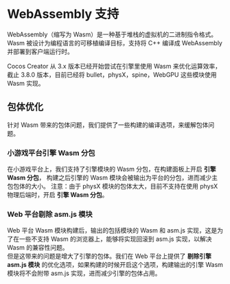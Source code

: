 # WebAssembly 支持

WebAssembly（缩写为 Wasm）是一种基于堆栈的虚拟机的二进制指令格式。 Wasm 被设计为编程语言的可移植编译目标，支持将 C++ 编译成 WebAssembly 并部署到客户端运行时。

Cocos Creator 从 3.x 版本已经开始尝试在引擎里使用 Wasm 来优化运算效率，截止 3.8.0 版本，目前已经将 bullet，physX，spine，WebGPU 这些模块使用 Wasm 实现。

## 包体优化

针对 Wasm 带来的包体问题，我们提供了一些构建的编译选项，来缓解包体问题。

### 小游戏平台引擎 Wasm 分包

在小游戏平台上，我们支持了引擎模块的 Wasm 分包，在构建面板上开启 **引擎 Wasm 分包**， 构建之后引擎的 Wasm 模块会被输出为平台的分包，进而减少主包包体的大小。
注意：由于 physX 模块的包体太大，目前不支持在使用 physX 物理后端时，开启 **引擎 Wasm 分包**。

### Web 平台剔除 asm.js 模块

Web 平台 Wasm 模块构建后，输出的包括模块的 Wasm 和 asm.js 实现，这是为了在一些不支持 Wasm 的浏览器上，能够将实现回滚到 asm.js 实现，以解决 Wasm 的兼容性问题。  
但是这带来的问题是增大了引擎的包体。我们在 Web 平台上提供了 **剔除引擎 asm.js 模块** 的优化选项，如果构建的时候开启这个选项，构建输出的引擎 Wasm 模块将不会附带 asm.js 实现，进而减少引擎的包体占用。

